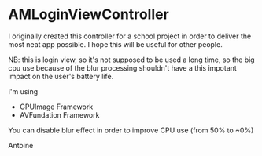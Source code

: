 AMLoginViewController
==================

I originally created this controller for a school project in order to deliver the most neat app possible.
I hope this will be useful for other people.

NB: this is login view, so it's not supposed to be used a long time, so the big cpu use because of the blur processing shouldn't have a this impotant impact on the user's battery life. 


I'm using 
- GPUImage Framework
- AVFundation Framework


You can disable blur effect in order to improve CPU use (from 50% to ~0%)


Antoine
